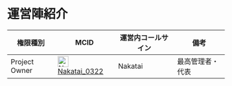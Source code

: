 # 運営陣紹介

| 権限種別          | MCID                                                                              | 運営内コールサイン | 備考       |
| ------------- | --------------------------------------------------------------------------------- | --------- | -------- |
| Project Owner | <img src="https://minotar.net/helm/d297f52003024e5d944fd78edc82891a" alt="Nakatai" width="25">[Nakatai_0322](https://nakatai.ga) | Nakatai   | 最高管理者・代表 |
